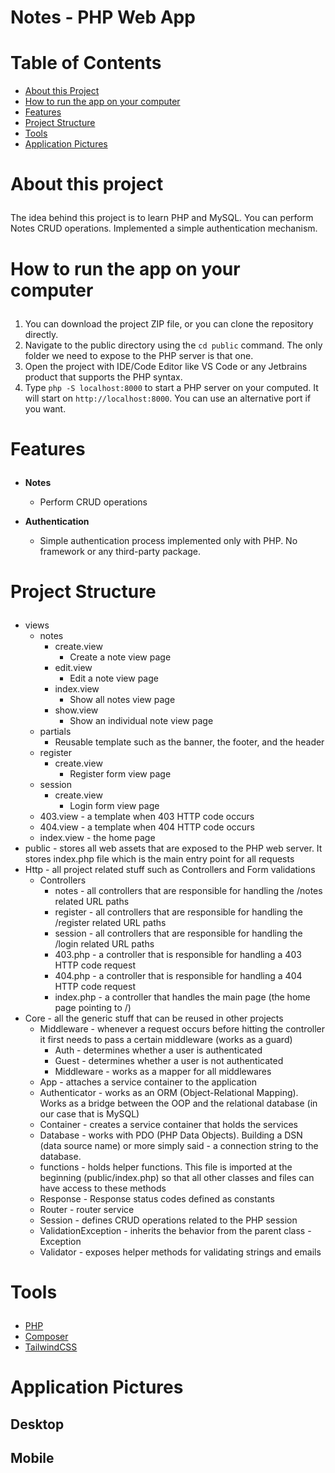 # Notes - PHP Web App

# Table of Contents
- <a href="#about">About this Project</a>
- <a href="#how-to-run">How to run the app on your computer</a>
- <a href="#features">Features</a>
- <a href="#project-structure">Project Structure</a>
- <a href="#tools">Tools</a>
- <a href="#application-pictures">Application Pictures</a>

# <p id="about">About this project</p>

The idea behind this project is to learn PHP and MySQL. You can perform Notes CRUD operations. Implemented a simple authentication mechanism.

# <p id="how-to-run">How to run the app on your computer</p>

1. You can download the project ZIP file, or you can clone the repository directly.
2. Navigate to the public directory using the `cd public` command. The only folder we need to expose to the PHP server is that one.
3. Open the project with IDE/Code Editor like VS Code or any Jetbrains product that supports the PHP syntax.
4. Type `php -S localhost:8000` to start a PHP server on your computed. It will start on `http://localhost:8000`. You can use an alternative port if you want.

# <p id="features">Features</p>

- <strong>Notes</strong>
    - Perform CRUD operations

- <strong>Authentication</strong>
    - Simple authentication process implemented only with PHP. No framework or any third-party package.

# <p id="project-structure">Project Structure</p>
- views
    - notes
        - create.view
            - Create a note view page
        - edit.view
            - Edit a note view page
        - index.view
            - Show all notes view page 
        - show.view
            - Show an individual note view page
    - partials
        - Reusable template such as the banner, the footer, and the header
    - register
       - create.view
           - Register form view page
    - session
        - create.view
            - Login form view page
    - 403.view - a template when 403 HTTP code occurs
    - 404.view - a template when 404 HTTP code occurs
    - index.view - the home page
- public - stores all web assets that are exposed to the PHP web server. It stores index.php file which is the main entry point for all requests
- Http - all project related stuff such as Controllers and Form validations
    - Controllers
        - notes - all controllers that are responsible for handling the /notes related URL paths
        - register - all controllers that are responsible for handling the /register related URL paths
        - session - all controllers that are responsible for handling the /login related URL paths
        - 403.php - a controller that is responsible for handling a 403 HTTP code request
        - 404.php - a controller that is responsible for handling a 404 HTTP code request
        - index.php - a controller that handles the main page (the home page pointing to /)
- Core - all the generic stuff that can be reused in other projects
    - Middleware - whenever a request occurs before hitting the controller it first needs to pass a certain middleware (works as a guard)
        - Auth - determines whether a user is authenticated
        - Guest - determines whether a user is not authenticated
        - Middleware - works as a mapper for all middlewares
    - App - attaches a service container to the application
    - Authenticator - works as an ORM (Object-Relational Mapping). Works as a bridge between the OOP and the relational database (in our case that is MySQL)
    - Container - creates a service container that holds the services
    - Database - works with PDO (PHP Data Objects). Building a DSN (data source name) or more simply said - a connection string to the database.
    - functions - holds helper functions. This file is imported at the beginning (public/index.php) so that all other classes and files can have access to these methods
    - Response - Response status codes defined as constants
    - Router - router service
    - Session - defines CRUD operations related to the PHP session
    - ValidationException - inherits the behavior from the parent class - Exception
    - Validator - exposes helper methods for validating strings and emails
# <p id="tools">Tools</p>

- <a href="https://www.php.net/">PHP</a>
- <a href="https://getcomposer.org/">Composer</a>
- <a href="https://tailwindcss.com/">TailwindCSS</a>

# <p id="application-pictures">Application Pictures</p>

## Desktop

## Mobile
